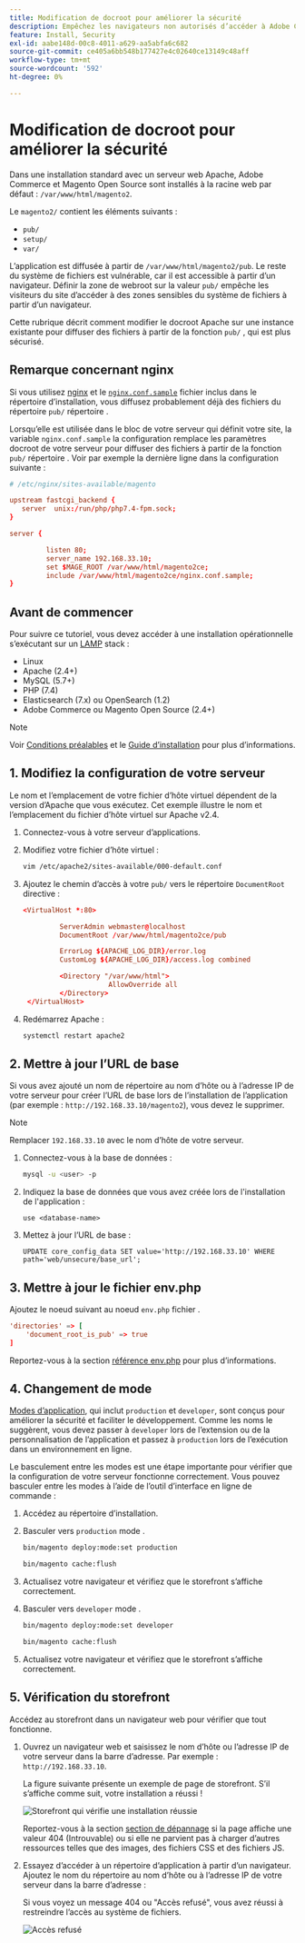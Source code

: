 ```yaml
---
title: Modification de docroot pour améliorer la sécurité
description: Empêchez les navigateurs non autorisés d’accéder à Adobe Commerce ou au système de fichiers Magento Open Source sur site.
feature: Install, Security
exl-id: aabe148d-00c8-4011-a629-aa5abfa6c682
source-git-commit: ce405a6bb548b177427e4c02640ce13149c48aff
workflow-type: tm+mt
source-wordcount: '592'
ht-degree: 0%

---
```


# Modification de docroot pour améliorer la sécurité

Dans une installation standard avec un serveur web Apache, Adobe Commerce et Magento Open Source sont installés à la racine web par défaut : `/var/www/html/magento2`.

Le `magento2/` contient les éléments suivants :

- `pub/`
- `setup/`
- `var/`

L’application est diffusée à partir de `/var/www/html/magento2/pub`. Le reste du système de fichiers est vulnérable, car il est accessible à partir d’un navigateur.
Définir la zone de webroot sur la valeur `pub/` empêche les visiteurs du site d’accéder à des zones sensibles du système de fichiers à partir d’un navigateur.

Cette rubrique décrit comment modifier le docroot Apache sur une instance existante pour diffuser des fichiers à partir de la fonction `pub/` , qui est plus sécurisé.

## Remarque concernant nginx

Si vous utilisez [nginx](../prerequisites/web-server/nginx.md) et le [`nginx.conf.sample`](https://github.com/magento/magento2/blob/2.4/nginx.conf.sample) fichier inclus dans le répertoire d’installation, vous diffusez probablement déjà des fichiers du répertoire `pub/` répertoire .

Lorsqu’elle est utilisée dans le bloc de votre serveur qui définit votre site, la variable `nginx.conf.sample` la configuration remplace les paramètres docroot de votre serveur pour diffuser des fichiers à partir de la fonction `pub/` répertoire . Voir par exemple la dernière ligne dans la configuration suivante :

```conf
# /etc/nginx/sites-available/magento

upstream fastcgi_backend {
   server  unix:/run/php/php7.4-fpm.sock;
}

server {

         listen 80;
         server_name 192.168.33.10;
         set $MAGE_ROOT /var/www/html/magento2ce;
         include /var/www/html/magento2ce/nginx.conf.sample;
}
```

## Avant de commencer

Pour suivre ce tutoriel, vous devez accéder à une installation opérationnelle s’exécutant sur un [LAMP](https://en.wikipedia.org/wiki/LAMP_(software_bundle)) stack :

- Linux
- Apache (2.4+)
- MySQL (5.7+)
- PHP (7.4)
- Elasticsearch (7.x) ou OpenSearch (1.2)
- Adobe Commerce ou Magento Open Source (2.4+)

>[!NOTE]
>
>Voir [Conditions préalables](../prerequisites/overview.md) et le [Guide d’installation](../overview.md) pour plus d’informations.

## 1. Modifiez la configuration de votre serveur

Le nom et l’emplacement de votre fichier d’hôte virtuel dépendent de la version d’Apache que vous exécutez. Cet exemple illustre le nom et l’emplacement du fichier d’hôte virtuel sur Apache v2.4.

1. Connectez-vous à votre serveur d’applications.
1. Modifiez votre fichier d’hôte virtuel :

   ```bash
   vim /etc/apache2/sites-available/000-default.conf
   ```

1. Ajoutez le chemin d’accès à votre `pub/` vers le répertoire `DocumentRoot` directive :

   ```conf
   <VirtualHost *:80>
   
            ServerAdmin webmaster@localhost
            DocumentRoot /var/www/html/magento2ce/pub
   
            ErrorLog ${APACHE_LOG_DIR}/error.log
            CustomLog ${APACHE_LOG_DIR}/access.log combined
   
            <Directory "/var/www/html">
                        AllowOverride all
            </Directory>
    </VirtualHost>
   ```

1. Redémarrez Apache :

   ```bash
   systemctl restart apache2
   ```

## 2. Mettre à jour l’URL de base

Si vous avez ajouté un nom de répertoire au nom d’hôte ou à l’adresse IP de votre serveur pour créer l’URL de base lors de l’installation de l’application (par exemple : `http://192.168.33.10/magento2`), vous devez le supprimer.

>[!NOTE]
>
>Remplacer `192.168.33.10` avec le nom d’hôte de votre serveur.

1. Connectez-vous à la base de données :

   ```bash
   mysql -u <user> -p
   ```

1. Indiquez la base de données que vous avez créée lors de l&#39;installation de l&#39;application :

   ```shell
   use <database-name>
   ```

1. Mettez à jour l’URL de base :

   ```shell
   UPDATE core_config_data SET value='http://192.168.33.10' WHERE path='web/unsecure/base_url';
   ```

## 3. Mettre à jour le fichier env.php

Ajoutez le noeud suivant au noeud `env.php` fichier .

```conf
'directories' => [
    'document_root_is_pub' => true
]
```

Reportez-vous à la section [référence env.php](../../configuration/reference/config-reference-envphp.md) pour plus d’informations.

## 4. Changement de mode

[Modes d’application](../../configuration/bootstrap/application-modes.md), qui inclut `production` et `developer`, sont conçus pour améliorer la sécurité et faciliter le développement. Comme les noms le suggèrent, vous devez passer à `developer` lors de l’extension ou de la personnalisation de l’application et passez à `production` lors de l’exécution dans un environnement en ligne.

Le basculement entre les modes est une étape importante pour vérifier que la configuration de votre serveur fonctionne correctement. Vous pouvez basculer entre les modes à l’aide de l’outil d’interface en ligne de commande :

1. Accédez au répertoire d’installation.
1. Basculer vers `production` mode .

   ```bash
   bin/magento deploy:mode:set production
   ```

   ```bash
   bin/magento cache:flush
   ```

1. Actualisez votre navigateur et vérifiez que le storefront s’affiche correctement.
1. Basculer vers `developer` mode .

   ```bash
   bin/magento deploy:mode:set developer
   ```

   ```bash
   bin/magento cache:flush
   ```

1. Actualisez votre navigateur et vérifiez que le storefront s’affiche correctement.

## 5. Vérification du storefront

Accédez au storefront dans un navigateur web pour vérifier que tout fonctionne.

1. Ouvrez un navigateur web et saisissez le nom d’hôte ou l’adresse IP de votre serveur dans la barre d’adresse. Par exemple : `http://192.168.33.10`.

   La figure suivante présente un exemple de page de storefront. S’il s’affiche comme suit, votre installation a réussi !

   ![Storefront qui vérifie une installation réussie](../../assets/installation/install-success_store.png)

   Reportez-vous à la section [section de dépannage](https://support.magento.com/hc/en-us/articles/360032994352) si la page affiche une valeur 404 (Introuvable) ou si elle ne parvient pas à charger d’autres ressources telles que des images, des fichiers CSS et des fichiers JS.

1. Essayez d’accéder à un répertoire d’application à partir d’un navigateur. Ajoutez le nom du répertoire au nom d’hôte ou à l’adresse IP de votre serveur dans la barre d’adresse :

   Si vous voyez un message 404 ou &quot;Accès refusé&quot;, vous avez réussi à restreindre l’accès au système de fichiers.

   ![Accès refusé](../../assets/installation/access-denied.png)
